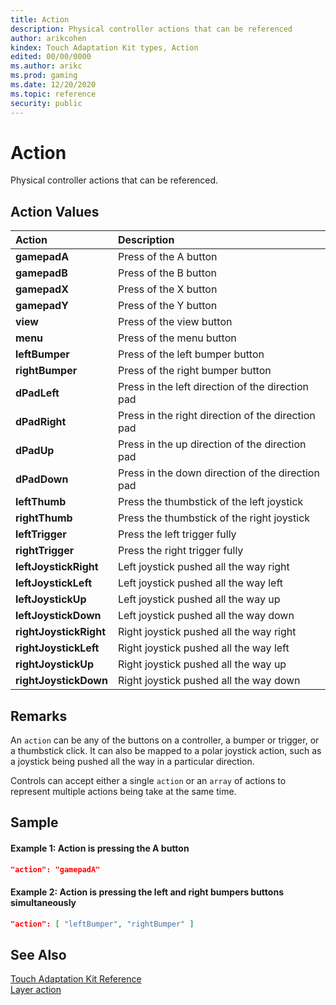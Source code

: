 ```yaml
---
title: Action
description: Physical controller actions that can be referenced
author: arikcohen
kindex: Touch Adaptation Kit types, Action
edited: 00/00/0000
ms.author: arikc
ms.prod: gaming
ms.date: 12/20/2020
ms.topic: reference
security: public
---
```


# Action

Physical controller actions that can be referenced.

## Action Values

| Action                 | Description                                       |
| :--------------------- | :------------------------------------------------ |
| **gamepadA**           | Press of the A button                             |
| **gamepadB**           | Press of the B button                             |
| **gamepadX**           | Press of the X button                             |
| **gamepadY**           | Press of the Y button                             |
| **view**               | Press of the view button                          |
| **menu**               | Press of the menu button                          |
| **leftBumper**         | Press of the left bumper button                   |
| **rightBumper**        | Press of the right bumper button                  |
| **dPadLeft**           | Press in the left direction of the direction pad  |
| **dPadRight**          | Press in the right direction of the direction pad |
| **dPadUp**             | Press in the up direction of the direction pad    |
| **dPadDown**           | Press in the down direction of the direction pad  |
| **leftThumb**          | Press the thumbstick of the left joystick         |
| **rightThumb**         | Press the thumbstick of the right joystick        |
| **leftTrigger**        | Press the left trigger fully                      |
| **rightTrigger**       | Press the right trigger fully                     |
| **leftJoystickRight**  | Left joystick pushed all the way right            |
| **leftJoystickLeft**   | Left joystick pushed all the way left             |
| **leftJoystickUp**     | Left joystick pushed all the way up               |
| **leftJoystickDown**   | Left joystick pushed all the way down             |
| **rightJoystickRight** | Right joystick pushed all the way right           |
| **rightJoystickLeft**  | Right joystick pushed all the way left            |
| **rightJoystickUp**    | Right joystick pushed all the way up              |
| **rightJoystickDown**  | Right joystick pushed all the way down            |

## Remarks

An `action` can be any of the buttons on a controller, a bumper or trigger, or a thumbstick click. It can also be mapped to a polar joystick action, such as a joystick being pushed all the way in a particular direction.

Controls can accept either a single `action` or an `array` of actions to represent multiple actions being take at the same time.

## Sample

#### Example 1: Action is pressing the A button

```JSON
"action": "gamepadA"
```

#### Example 2: Action is pressing the left and right bumpers buttons simultaneously

```JSON
"action": [ "leftBumper", "rightBumper" ]
```

## See Also

[Touch Adaptation Kit Reference](../../../../system/overviews/game-streaming/game-streaming-touch-touch-adaptation-kit-overview.md)  
[Layer action](../layout/game-streaming-touch-layer-action.md)
